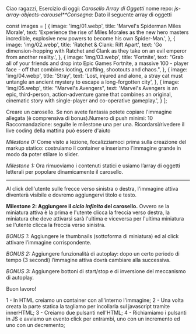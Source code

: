 Ciao ragazzi,
Esercizio di oggi: *Carosello Array di Oggetti*
nome repo: *js-array-objects-carousel**Consegna:*
Dato il seguente array di oggetti

 const images = [
    {
        image: 'img/01.webp',
        title: 'Marvel\'s Spiderman Miles Morale',
        text: 'Experience the rise of Miles Morales as the new hero masters incredible, explosive new powers to become his own Spider-Man.',
    }, {
        image: 'img/02.webp',
        title: 'Ratchet & Clank: Rift Apart',
        text: 'Go dimension-hopping with Ratchet and Clank as they take on an evil emperor from another reality.',
    }, {
        image: 'img/03.webp',
        title: 'Fortnite',
        text: "Grab all of your friends and drop into Epic Games Fortnite, a massive 100 - player face - off that combines looting, crafting, shootouts and chaos.",
    }, {
        image: 'img/04.webp',
        title: 'Stray',
        text: 'Lost, injured and alone, a stray cat must untangle an ancient mystery to escape a long-forgotten city',
    }, {
        image: 'img/05.webp',
        title: "Marvel's Avengers",
        text: 'Marvel\'s Avengers is an epic, third-person, action-adventure game that combines an original, cinematic story with single-player and co-operative gameplay.',
    }
];

Creare un carosello. Se non avete fantasia potete copiare l'immagine allegata (è comprensiva di bonus).Numero di push minimi: 10
Raccomandazione: seguite le milestone una per una. Ricordarsi/rivedere il live coding della mattina
può essere d'aiuto

*Milestone 0:*
Come visto a lezione, focalizziamoci prima sulla creazione del markup statico: costruiamo il container e inseriamo l'immagine grande in modo da poter stilare lo slider.

*Milestone 1:*
Ora rimuoviamo i contenuti statici e usiamo l’array di oggetti letterali per popolare dinamicamente il carosello.
****
Al click dell'utente sulle frecce verso sinistra o destra, l'immagine attiva diventerà visibile e dovremo aggiungervi titolo e testo.

**Milestone 2:
Aggiungere il *ciclo infinito* del carosello.** Ovvero se la miniatura attiva è la prima e l'utente clicca la freccia verso destra, la miniatura che deve attivarsi sarà l'ultima e viceversa per l'ultima miniatura se l'utente clicca la freccia verso sinistra.

*BONUS 1:*
Aggiungere le thumbnails (sottoforma di miniatura) ed al click attivare l’immagine corrispondente.

*BONUS 2:*
Aggiungere funzionalità di autoplay: dopo un certo periodo di tempo (3 secondi) l’immagine attiva dovrà cambiare alla successiva.

*BONUS 3:*
Aggiungere bottoni di start/stop e di inversione del meccanismo di autoplay.

Buon lavoro!

<!-- SCOMPOSIZIONE PROBLEMA -->

1 - In HTML creiamo un container con all'interno l'immagine;
2 - Una volta creata la parte statica la tagliamo per incollarla sul javascript tramite innerHTML;
3 - Creiamo due pulsanti nell'HTML;
4 - Richiamiamo i pulsanti in JS e avviamo un evento click per entrambi, uno con un incremento ed uno con un decremento;